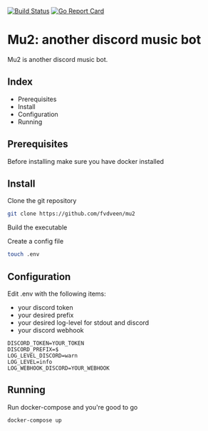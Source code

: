 [![Build Status](https://travis-ci.org/fvdveen/mu2.svg?branch=master)](https://travis-ci.org/fvdveen/mu2) [![Go Report Card](https://goreportcard.com/badge/github.com/fvdveen/mu2)](https://goreportcard.com/report/github.com/fvdveen/mu2)

# Mu2: another discord music bot

Mu2 is another discord music bot.

## Index

* Prerequisites
* Install
* Configuration
* Running

## Prerequisites

Before installing make sure you have docker installed

## Install

Clone the git repository

```bash
git clone https://github.com/fvdveen/mu2
```

Build the executable

Create a config file

```bash
touch .env
```

## Configuration

Edit .env with the following items: 
* your discord token
* your desired prefix
* your desired log-level for stdout and discord
* your discord webhook

```env
DISCORD_TOKEN=YOUR_TOKEN
DISCORD_PREFIX=$
LOG_LEVEL_DISCORD=warn
LOG_LEVEL=info
LOG_WEBHOOK_DISCORD=YOUR_WEBHOOK
```

## Running

Run docker-compose and you're good to go

```bash
docker-compose up
```
